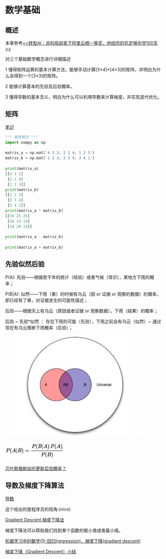 # 数学基础

## 概述

本章参考[<<转型AI｜非科班却拿下阿里云栖一等奖，他经历的坑足够你学100天>>](https://www.toutiao.com/i6488554603049648654/)

对三个基础数学概念进行详细描述

 1 懂得矩阵运算的基本计算方法，能够手动计算[3×4]×[4×3]的矩阵，并明白为什么会得到一个[3×3]的矩阵。

 2 能够计算基本的先验及后验概率。

 3 懂得导数的基本含义，明白为什么可以利用导数来计算梯度，并实现迭代优化。

## 矩阵

[笔记](./线性代数.md)

```python
""" 矩阵例子 """
import numpy as np

matrix_a = np.mat('4 3 2; 2 1 4; 1 2 3')
matrix_b = np.mat('1 2 3; 2 3 4; 3 4 1')

print(matrix_a)
[[4 3 2]
 [2 1 4]
 [1 2 3]]
print(matrix_b)
[[1 2 3]
 [2 3 4]
 [3 4 1]]
print(matrix_a * matrix_b)
[[16 25 26]
 [16 23 14]
 [14 20 14]]

print(matrix_a - matrix_b)

print(matrix_a + matrix_b)

```

## 先验似然后验

P(A): 先验——根据若干年的统计（经验）或者气候（常识），某地方下雨的概率；

P(B|A): 似然——下雨（果）的时候有乌云（因 or 证据 or 观察的数据）的概率，即已经有了果，对证据发生的可能性描述；

后验——根据天上有乌云（原因或者证据 or 观察数据），下雨（结果）的概率；

后验 ~ 先验*似然 ： 存在下雨的可能（先验），下雨之前会有乌云（似然）~ 通过现在有乌云推断下雨概率（后验）；


![先验似然后验](./images/先验.jpg)

![先验似然后验2](./images/先验2.jpg)

[贝叶斯推断如何更新后验概率？](https://www.zhihu.com/question/27398304)

## 导数及梯度下降算法

[导数](https://zh.wikipedia.org/wiki/%E5%AF%BC%E6%95%B0#.E5.AF.BC.E6.95.B0.E7.9A.84.E8.AE.B0.E6.B3.95)

这个给出的是程序员的视角:(nice)

[Gradient Descent 梯度下降法](https://ctmakro.github.io/site/on_learning/gd.html)

梯度下降法可以帮助我们找到某个函数的极小值或者最小值。

[机器学习中的数学(1)-回归(regression)、梯度下降(gradient descent)](http://www.cnblogs.com/LeftNotEasy/archive/2010/12/05/mathmatic_in_machine_learning_1_regression_and_gradient_descent.html)

[梯度下降（Gradient Descent）小结](https://www.cnblogs.com/pinard/p/5970503.html)




